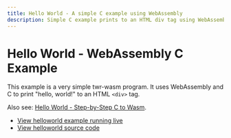 ```yaml
---
title: Hello World - A simple C example using WebAssembly
description: Simple C example prints to an HTML div tag using WebAssembly with twr-wasm
---
```


# Hello World - WebAssembly C Example
This example is a very simple twr-wasm program.  It uses WebAssembly and C to print "hello, world!" to an HTML `<div>` tag.

Also see: [Hello World - Step-by-Step C to Wasm](../gettingstarted/helloworld.md).

- [View helloworld example running live](/examples/dist/helloworld/index.html)
- [View helloworld source code](https://github.com/twiddlingbits/twr-wasm/tree/main/examples/helloworld)


 